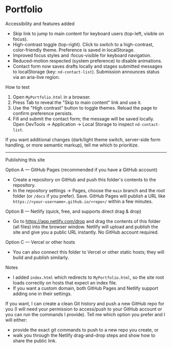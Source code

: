 # Portfolio

Accessibility and features added

- Skip link to jump to main content for keyboard users (top-left, visible on focus).
- High-contrast toggle (top-right). Click to switch to a high-contrast, color-friendly theme. Preference is saved in localStorage.
- Improved focus styles and :focus-visible for keyboard navigation.
- Reduced-motion respected (system preference) to disable animations.
- Contact form now saves drafts locally and stages submitted messages to localStorage (key: `nd-contact-list`). Submission announces status via an aria-live region.

How to test

1. Open `MyPortfolio.html` in a browser.
2. Press Tab to reveal the "Skip to main content" link and use it.
3. Use the "High contrast" button to toggle themes. Reload the page to confirm preference persists.
4. Fill and submit the contact form; the message will be saved locally. Open DevTools -> Application -> Local Storage to inspect `nd-contact-list`.

If you want additional changes (dark/light theme switch, server-side form handling, or more semantic markup), tell me which to prioritize.

---

Publishing this site

Option A — GitHub Pages (recommended if you have a GitHub account)
- Create a repository on GitHub and push this folder's contents to the repository.
- In the repository settings -> Pages, choose the `main` branch and the root folder (or `/docs` if you prefer). Save. GitHub Pages will publish a URL like `https://<your-username>.github.io/<repo>/` within a few minutes.

Option B — Netlify (quick, free, and supports direct drag & drop)
- Go to https://app.netlify.com/drop and drag the contents of this folder (all files) into the browser window. Netlify will upload and publish the site and give you a public URL instantly. No GitHub account required.

Option C — Vercel or other hosts
- You can also connect this folder to Vercel or other static hosts; they will build and publish similarly.

Notes
- I added `index.html` which redirects to `MyPortfolio.html`, so the site root loads correctly on hosts that expect an index file.
- If you want a custom domain, both GitHub Pages and Netlify support adding one in their settings.

If you want, I can create a clean Git history and push a new GitHub repo for you (I will need your permission to access/push to your GitHub account or you can run the commands I provide). Tell me which option you prefer and I will either:
- provide the exact git commands to push to a new repo you create, or
- walk you through the Netlify drag-and-drop steps and show how to share the public link.